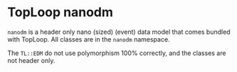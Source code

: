 # TopLoop nanodm

`nanodm` is a header only nano (sized) (event) data model that comes
bundled with TopLoop. All classes are in the `nanodm` namespace.

The `TL::EDM` do not use polymorphism 100% correctly, and the classes
are not header only.
